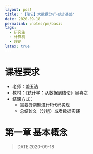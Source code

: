 ```yaml
---
layout: post
title: '【笔记】大数据分析-统计基础'
date: 2020-09-18
permalink: /notes/pm/basic
tags:
  - 研究生
  - 计算机
  - 理论
latex: true
---
```




# 课程要求

- 老师：盖玉洁
- 教材：《统计学：从数据到结论》吴喜之
- 结课方式：
  - 需要对例题进行R代码实现
  - 总结论文（分组）或者数据实践



# 第一章 基本概念

> DATE:2020-09-18

